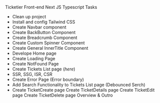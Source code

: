 Ticketier Front-end Next JS Typescript
Tasks

- Clean up project
- Install and config Tailwind CSS
- Create Navbar component
- Create BackButton Component
- Create Breadcrumb Component
- Create Custom Spinner Component
- Create General InnerTitle Component
- Develope Home page
- Create Loading Page
- Create NotFound Page
- Create Tickets List page (_here_)
- SSR, SSG, ISR, CSR
- Create Error Page (Error boundary)
- Add Search Functionality to Tickets List page (Debounced Serch)
- Create TicketCreate page
  Create TicketDetails page
  Create TicketEdit page
  Create TicketDelete page
  Overview & Outro
